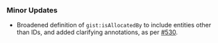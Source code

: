### Minor Updates

* Broadened definition of `gist:isAllocatedBy` to include entities other than IDs, and added clarifying annotations, as per [#530](https://github.com/semanticarts/gist/issues/530).
